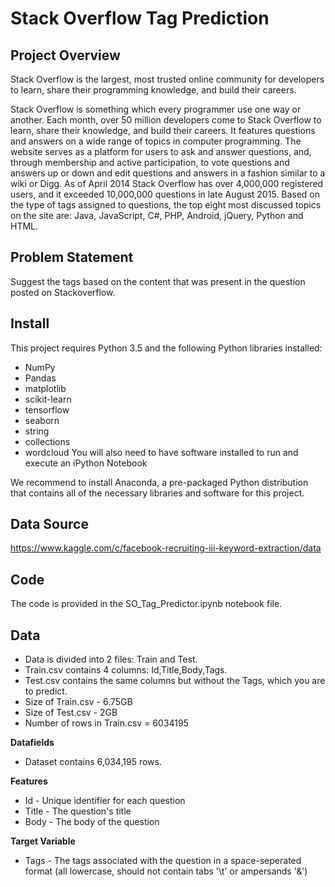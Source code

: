 # Stack Overflow Tag Prediction 

## Project Overview
Stack Overflow is the largest, most trusted online community for developers to learn, share their programming knowledge, and build their careers.

Stack Overflow is something which every programmer use one way or another. Each month, over 50 million developers come to Stack Overflow to learn, share their knowledge, and build their careers. It features questions and answers on a wide range of topics in computer programming. The website serves as a platform for users to ask and answer questions, and, through membership and active participation, to vote questions and answers up or down and edit questions and answers in a fashion similar to a wiki or Digg. As of April 2014 Stack Overflow has over 4,000,000 registered users, and it exceeded 10,000,000 questions in late August 2015. Based on the type of tags assigned to questions, the top eight most discussed topics on the site are: Java, JavaScript, C#, PHP, Android, jQuery, Python and HTML.

## Problem Statement
Suggest the tags based on the content that was present in the question posted on Stackoverflow.

## Install
This project requires Python 3.5 and the following Python libraries installed:

  * NumPy
  * Pandas
  * matplotlib
  * scikit-learn
  * tensorflow
  * seaborn
  * string
  * collections
  * wordcloud
You will also need to have software installed to run and execute an iPython Notebook

We recommend to install Anaconda, a pre-packaged Python distribution that contains all of the necessary libraries and software for this project.

## Data Source 
https://www.kaggle.com/c/facebook-recruiting-iii-keyword-extraction/data 

## Code
The code is provided in the SO_Tag_Predictor.ipynb notebook file. 

## Data
  * Data is divided into 2 files: Train and Test.
  * Train.csv contains 4 columns: Id,Title,Body,Tags.
  * Test.csv contains the same columns but without the Tags, which you are to predict.
  * Size of Train.csv - 6.75GB
  * Size of Test.csv - 2GB
  * Number of rows in Train.csv = 6034195

**Datafields**
 * Dataset contains 6,034,195 rows.

**Features**
  * Id - Unique identifier for each question
  * Title - The question's title
  * Body - The body of the question

**Target Variable**
  * Tags - The tags associated with the question in a space-seperated format (all lowercase, should not contain tabs '\t' or ampersands '&')
  

  
